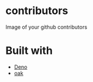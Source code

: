 # contributors
Image of your github contributors

# Built with

- [Deno](https://deno.land)
- [oak](https://github.com/oakserver/oak)